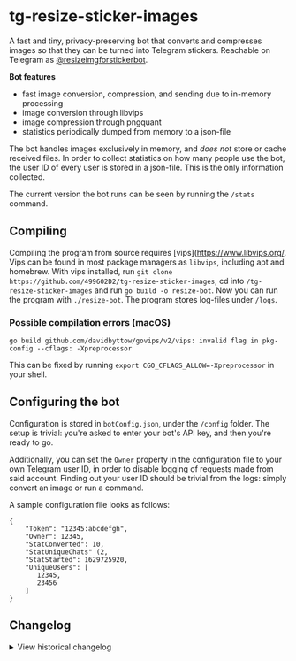 # tg-resize-sticker-images
A fast and tiny, privacy-preserving bot that converts and compresses images so that they can be turned into Telegram stickers. Reachable on Telegram as [@resizeimgforstickerbot](https://t.me/resizeimgforstickerbot).

**Bot features**
- fast image conversion, compression, and sending due to in-memory processing
- image conversion through libvips
- image compression through pngquant
- statistics periodically dumped from memory to a json-file

The bot handles images exclusively in memory, and _does not_ store or cache received files. In order to collect statistics on how many people use the bot, the user ID of every user is stored in a json-file. This is the only information collected.

The current version the bot runs can be seen by running the `/stats` command.

## Compiling
Compiling the program from source requires [vips](https://www.libvips.org/. Vips can be found in most package managers as `libvips`, including apt and homebrew. With vips installed, run `git clone https://github.com/499602D2/tg-resize-sticker-images`, cd into `/tg-resize-sticker-images` and run `go build -o resize-bot`. Now you can run the program with `./resize-bot`. The program stores log-files under `/logs`.

### Possible compilation errors (macOS)
    go build github.com/davidbyttow/govips/v2/vips: invalid flag in pkg-config --cflags: -Xpreprocessor

This can be fixed by running `export CGO_CFLAGS_ALLOW=-Xpreprocessor` in your shell.


## Configuring the bot
Configuration is stored in `botConfig.json`, under the `/config` folder. The setup is trivial: you're asked to enter your bot's API key, and then you're ready to go.

Additionally, you can set the `Owner` property in the configuration file to your own Telegram user ID, in order to disable logging of requests made from said account. Finding out your user ID should be trivial from the logs: simply convert an image or run a command.

A sample configuration file looks as follows:

```
{
    "Token": "12345:abcdefgh",
    "Owner": 12345,
    "StatConverted": 10,
    "StatUniqueChats" (2,
    "StatStarted": 1629725920,
    "UniqueUsers": [
       12345,
       23456
    ]
}
```

## Changelog
<details>
  <summary>View historical changelog</summary>

0.0.0 (2021.03.29): started

1.0.0 (2021.05.15): first go implementation

1.1.0 (2021.05.16): keeping track of unique chats, binsearch

1.2.0 (2021.05.17): callback buttons for /stats

1.3.0 (2021.05.17): image compression with pngquant

1.3.1 (2021.05.19): bug fixes, error handling

1.4.0 (2021.08.22): error handling, local API support, handle interrupts

1.4.1 (2021.08.25): logging changes to reduce disk writes

1.5.0 (2021.08.30): added anti-spam measures, split the program into modules

1.5.1 (2021.09.01): fix concurrent map writes

1.5.2 (2021.09.09): improvements to spam management

1.5.3 (2021.09.10): address occasional runtime errors

1.5.4 (2021.09.13): tweaks to file names

1.5.5 (2021.09.15): tweaks to error messages, memory

1.5.6 (2021.09.27): logging improvements, add anti-spam insights

1.5.7 (2021.09.30): callbacks for /spam, logging

1.5.8 (2021.11.11): improvements to /spam command, bump telebot + core

1.6.0 (2021.11.13): implement a message send queue, locks for config

1.6.1 (2021.11.13): send error messages with queue

1.6.2 (2021.11.14): add session struct, simplify media handling, add webp support

1.6.3 (2021.11.15): log dl/resize failures, improve /start

1.6.4 (2021.11.15): don't store chat ID on /start

1.7.0 (2021.12.08): upgrade to telebot v3 and migrate code

1.7.1 (2021.12.21): code refactor, bump deps

1.8.0 (2022.02.01): remove local API code, refactor, small fixes, rewrite resize function
</details>

